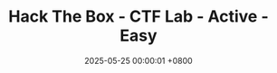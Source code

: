 ---
title: Hack The Box - CTF Lab - Active - Easy
date: 2025-05-25 00:00:01 +0800
image: /images/thumbnails/Active.png
categories: [HTB Labs]
tags: [CPTS, Easy]
---